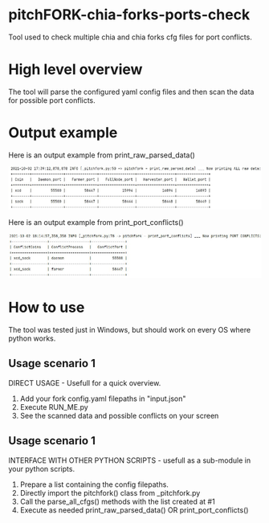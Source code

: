 # pitchFORK-chia-forks-ports-check
Tool used to check multiple chia and chia forks cfg files for port conflicts.

# High level overview
The tool will parse the configured yaml config files and then scan the data for possible port conflicts.

# Output example

Here is an output example from print_raw_parsed_data()

![alt text](https://raw.githubusercontent.com/ageorge95/pitchFORK-chia-forks-ports-check/main/ReadMe_res/print_raw_data_snapshot.JPG?raw=true)

Here is an output example from print_port_conflicts()

![alt text](https://raw.githubusercontent.com/ageorge95/pitchFORK-chia-forks-ports-check/main/ReadMe_res/print_port_conflicts_snapshot.JPG?raw=true)

# How to use
The tool was tested just in Windows, but should work on every OS where python works.

## Usage scenario 1
DIRECT USAGE - Usefull for a quick overview.
1. Add your fork config.yaml filepaths in "input.json"
2. Execute RUN_ME.py
3. See the scanned data and possible conflicts on your screen

## Usage scenario 1
INTERFACE WITH OTHER PYTHON SCRIPTS - usefull as a sub-module in your python scripts.
1. Prepare a list containing the config filepaths.
2. Directly import the pitchfork() class from _pitchfork.py
3. Call the parse_all_cfgs() methods with the list created at #1
4. Execute as needed print_raw_parsed_data() OR print_port_conflicts()